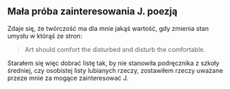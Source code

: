 ## Mała próba zainteresowania J. poezją

Zdaje się, że twórczość ma dla mnie jakąś wartość, gdy zmienia stan umysłu w którąś ze stron:
> Art should comfort the disturbed and disturb the comfortable.

Starałem się więc dobrać listę tak, by nie stanowiła podręcznika z szkoły średniej, czy osobistej listy lubianych rzeczy, zostawiłem rzeczy uważane przeze mnie za mogące zainteresować J.




